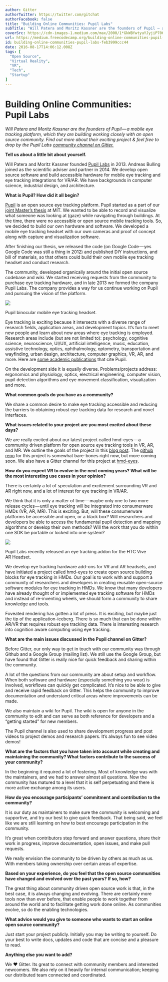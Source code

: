 ```yaml
---
author: Gitter
authorTwitter: https://twitter.com/gitchat
authorFacebook: false
title: "Building Online Communities: Pupil Labs"
subTitle: "Will Patera and Moritz Kassner are the founders of Pupil — a mobile eye tracking platform, which they are building working closely with a..."
coverSrc: https://cdn-images-1.medium.com/max/2000/1*GkWBYwtyuYJyjiP706QG-Q.png
url: https://medium.freecodecamp.org/building-online-communities-pupil-labs-feb3999ccc44
id: building-online-communities-pupil-labs-feb3999ccc44
date: 2016-08-17T14:06:12.008Z
tags: [
  "Open Source",
  "Virtual Reality",
  "VR",
  "Tech",
  "Startup"
]
---
```

# Building Online Communities: Pupil Labs

_Will Patera and Moritz Kassner are the founders of Pupil — a mobile eye tracking platform, which they are building working closely with an open source community. Find out more about their exciting project & feel free to drop by the Pupil Labs_ [_community channel on Gitter._](https://gitter.im/orgs/pupil-labs/rooms)

**Tell us about a little bit about** **yourself.**

Will Patera and Moritz Kassner founded [Pupil Labs](https://pupil-labs.com) in 2013\. Andreas Bulling joined as the scientific adviser and partner in 2014\. We develop open source software and build accessible hardware for mobile eye tracking and eye tracking integrations for VR/AR. We have backgrounds in computer science, industrial design, and architecture.

**What is Pupil? How did it all begin?**

[Pupil](https://github.com/pupil-labs/pupil) is an open source eye tracking platform. Pupil started as a part of our [joint Master’s thesis](http://dspace.mit.edu/handle/1721.1/72626) at MIT. We wanted to be able to record and visualize what someone was looking at (gaze) while navigating through buildings. At the time, there were no accessible or open source mobile tracking tools. So, we decided to build our own hardware and software. We developed a mobile eye tracking headset with our own cameras and proof of concept along with capture and visualization software.

After finishing our thesis, we released the code (on Google Code — yes Google Code was still a thing in 2012) and published DIY instructions, and bill of materials, so that others could build their own mobile eye tracking headset and conduct research.

The community, developed organically around the initial open source codebase and wiki. We started receiving requests from the community to purchase eye tracking hardware, and in late 2013 we formed the company Pupil Labs. The company provides a way for us continue working on Pupil and pursuing the vision of the platform.



![](https://cdn-images-1.medium.com/max/1600/1*UkXVskbg1opWYQkaxFBtUQ.jpeg)

Pupil binocular mobile eye tracking headset.



Eye tracking is exciting because it intersects with a diverse range of research fields, application areas, and development topics. It’s fun to meet new people and learn about new areas where eye tracking is employed. Research areas include (but are not limited to): psychology, cognitive science, neuroscience, UI/UX, artificial intelligence, music, education, assistive technology, optics, ophthalmology, optometry, transportation and wayfinding, urban design, architecture, computer graphics, VR, AR, and more. Here are [some academic publications](https://docs.google.com/spreadsheets/d/1ZD6HDbjzrtRNB4VB0b7GFMaXVGKZYeI0zBOBEEPwvBI/edit?usp=sharing) that cite Pupil.

On the development side it is equally diverse. Problems/projects address: ergonomics and physiology, optics, electrical engineering, computer vision, pupil detection algorithms and eye movement classification, visualization and more.

**What common goals do you have as a community?**

We share a common desire to make eye tracking accessible and reducing the barriers to obtaining robust eye tracking data for research and novel interfaces.

**What issues related to your project are you most excited about these days?**

We are really excited about our latest project called hmd-eyes — a community driven platform for open source eye tracking tools in VR, AR, and MR. We outline the goals of the project in this [blog post](https://pupil-labs.com/blog/2016-04/eye-tracking-head-mounted-displays/). The [github repo](https://github.com/pupil-labs/hmd-eyes) for this project is somewhat bare-bones right now, but more coming soon. We also have a Gitter channel for this project at [hmd-eyes](https://gitter.im/pupil-labs/hmd-eyes?utm_source=share-link&utm_medium=link&utm_campaign=share-link).

**How do you expect VR to evolve in the next coming years? What will be the most interesting use cases in your opinion?**

There is certainly a lot of speculation and excitement surrounding VR and AR right now, and a lot of interest for eye tracking in VR/AR.

We think that it is only a matter of time — maybe only one to two more release cycles — until eye tracking will be integrated into consumerware HMDs (VR, AR, MR). This is exciting. But, will these consumerware platforms be accessible and open, or a black box? Will researchers and developers be able to access the fundamental pupil detection and mapping algorithms or develop their own methods? Will the work that you do within one SDK be portable or locked into one system?



![](https://cdn-images-1.medium.com/max/1600/1*VKtj1Sp6KBoYvP1jZErTSg.png)

Pupil Labs recently released an eye tracking addon for the HTC Vive AR Headset.



We develop eye tracking hardware add-ons for VR and AR headsets, and have initiated a project called hmd-eyes to create open source building blocks for eye tracking in HMDs. Our goal is to work with and support a community of researchers and developers in creating reusable open-source software modules for eye tracking in HMDs. We know that many developers have already thought of or implemented eye tracking software for HMDs and instead of re-inventing wheels, we should form a community to share knowledge and tools.

Foveated rendering has gotten a lot of press. It is exciting, but maybe just the tip of the application-iceberg. There is so much that can be done within AR/VR that requires robust eye tracking data. There is interesting research into cognition aware computing using eye tracking.

**What are the main issues discussed in the Pupil channel on Gitter?**

Before Gitter, our only way to get in touch with our community was through Github and a Google Group (mailing list). We still use the Google Group, but have found that Gitter is really nice for quick feedback and sharing within the community.

A lot of the questions from our community are about setup and workflow. When both software and hardware (especially something you wear) is involved, workflows can quickly get complicated. It’s nice to be able to give and receive rapid feedback on Gitter. This helps the community to improve documentation and understand critical areas where improvements can be made.

We also maintain a wiki for Pupil. The wiki is open for anyone in the community to edit and can serve as both reference for developers and a “getting started” for new members.

The Pupil channel is also used to share development progress and post videos to project demos and research papers. It’s always fun to see video demos!

**What are the factors that you have taken into account while creating and maintaining the community? What factors contribute to the success of your community?**

In the beginning it required a lot of fostering. Most of knowledge was with the maintainers, and we had to answer almost all questions. Now the community has matured to a level that it is self perpetuating and there is more active exchange among its users.

**How do you encourage participants’ commitment and contribution to the community?**

It is our duty as maintainers to make sure the community is welcoming and supportive, and try our best to give quick feedback. That being said, we feel like we are still learning on how to best encourage participation in the community.

It’s great when contributors step forward and answer questions, share their work in progress, improve documentation, open issues, and make pull requests.

We really envision the community to be driven by others as much as us. With members taking ownership over certain areas of expertise.

**Based on your experience, do you feel that the open source communities have changed and evolved over the past years? If so, how?**

The great thing about community driven open source work is that, in the best case, it is always changing and evolving. There are certainly more tools now than ever before, that enable people to work together from around the world and to facilitate getting work done online. As communities evolve, so do the enabling technologies.

**What advice would you give to someone who wants to start an online open source community?**

Just start your project publicly. Initially you may be writing to yourself. Do your best to write docs, updates and code that are concise and a pleasure to read.

**Anything else you want to add?**

We ❤ Gitter. Its great to connect with community members and interested newcomers. We also rely on it heavily for internal communication; keeping our distributed team connected and coordinated.








